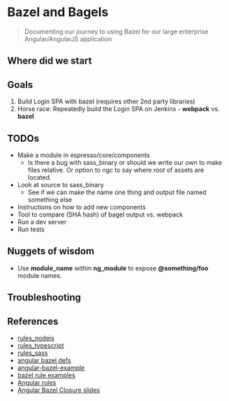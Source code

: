 # Bazel and Bagels

> Documenting our journey to using Bazel for our large enterprise Angular/AngularJS application

## Where did we start

## Goals
1. Build Login SPA with bazel (requires other 2nd party libraries)
1. Horse race: Repeatedly build the Login SPA on Jenkins - **webpack** vs. **bazel**

## TODOs
* Make a module in espresso/core/components
    * Is there a bug with sass_binary or should we write our own to make files relative. Or option to ngc to say where root of assets are located.
* Look at source to sass_binary
    * See if we can make the name one thing and output file named something else
* Instructions on how to add new components
* Tool to compare (SHA hash) of bagel output vs. webpack
* Run a dev server
* Run tests

## Nuggets of wisdom
* Use **module_name** within **ng_module** to expose **@something/foo** module names.

## Troubleshooting

## References
* [rules_nodejs](https://github.com/bazelbuild/rules_nodejs)
* [rules_typescript](https://github.com/bazelbuild/rules_typescript)
* [rules_sass](https://github.com/bazelbuild/rules_sass)
* [angular bazel defs](https://github.com/angular/angular/tree/master/packages/bazel)
* [angular-bazel-example](https://github.com/alexeagle/angular-bazel-example/wiki/Angular-rules)
* [bazel rule examples](https://github.com/bazelbuild/examples/tree/master/rules)
* [Angular rules](https://github.com/alexeagle/angular-bazel-example/wiki/Angular-rules#setup)
* [Angular Bazel Closure slides](https://docs.google.com/presentation/d/153iZaxNvGrizB4JJuNL7Rjb9cWAfezt8s73W5NBIAaw/preview#slide=id.g26d86d3325_0_0)
